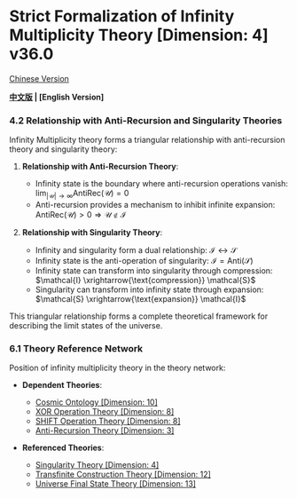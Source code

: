 # Strict Formalization of Infinity Multiplicity Theory [Dimension: 4] v36.0

[Chinese Version](formal_theory_infinity_multiplicity.md)

**[中文版](formal_theory_infinity_multiplicity.md) | [English Version]**

### 4.2 Relationship with Anti-Recursion and Singularity Theories

Infinity Multiplicity theory forms a triangular relationship with anti-recursion theory and singularity theory:

1. **Relationship with Anti-Recursion Theory**:
   - Infinity state is the boundary where anti-recursion operations vanish: $`\lim_{|\mathcal{U}| \to \infty} \text{AntiRec}(\mathcal{U}) = 0`$
   - Anti-recursion provides a mechanism to inhibit infinite expansion: $`\text{AntiRec}(\mathcal{U}) > 0 \Rightarrow \mathcal{U} \notin \mathcal{I}`$

2. **Relationship with Singularity Theory**:
   - Infinity and singularity form a dual relationship: $`\mathcal{I} \longleftrightarrow \mathcal{S}`$
   - Infinity state is the anti-operation of singularity: $`\mathcal{I} = \text{Anti}(\mathcal{S})`$
   - Infinity state can transform into singularity through compression: $`\mathcal{I} \xrightarrow{\text{compression}} \mathcal{S}`$
   - Singularity can transform into infinity state through expansion: $`\mathcal{S} \xrightarrow{\text{expansion}} \mathcal{I}`$

This triangular relationship forms a complete theoretical framework for describing the limit states of the universe.

### 6.1 Theory Reference Network

Position of infinity multiplicity theory in the theory network:

- **Dependent Theories**:
  - [Cosmic Ontology [Dimension: 10]](formal_theory_cosmic_ontology_en.md)
  - [XOR Operation Theory [Dimension: 8]](formal_theory_xor_operation_en.md)
  - [SHIFT Operation Theory [Dimension: 8]](formal_theory_shift_operation_en.md)
  - [Anti-Recursion Theory [Dimension: 3]](formal_theory_anti_recursion_en.md)

- **Referenced Theories**:
  - [Singularity Theory [Dimension: 4]](formal_theory_singularity_en.md)
  - [Transfinite Construction Theory [Dimension: 12]](formal_theory_transfinite_construction_en.md)
  - [Universe Final State Theory [Dimension: 13]](formal_theory_universe_final_state_en.md) 